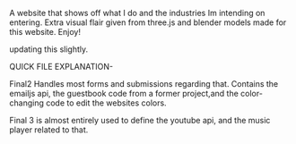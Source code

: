 A website that shows off what I do and the industries Im intending on entering. Extra visual flair given from three.js and blender models made for this website. Enjoy!

updating this slightly.

QUICK FILE EXPLANATION- 

Final2 Handles most forms and submissions regarding that. Contains the emailjs api, the guestbook code from a former project,and the color-changing code to edit the websites colors. 

Final 3 is almost entirely used to define the youtube api, and the music player related to that. 